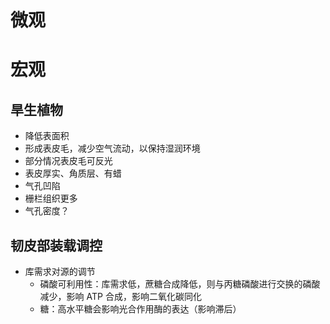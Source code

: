 # 微观
# 宏观
## 旱生植物
- 降低表面积
- 形成表皮毛，减少空气流动，以保持湿润环境
- 部分情况表皮毛可反光
- 表皮厚实、角质层、有蜡
- 气孔凹陷
- 栅栏组织更多
- 气孔密度？
## 韧皮部装载调控
- 库需求对源的调节
	- 磷酸可利用性：库需求低，蔗糖合成降低，则与丙糖磷酸进行交换的磷酸减少，影响 ATP 合成，影响二氧化碳同化
	- 糖：高水平糖会影响光合作用酶的表达（影响滞后）


